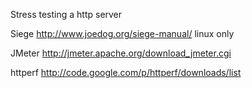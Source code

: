 Stress testing a http server

Siege http://www.joedog.org/siege-manual/ linux only

JMeter http://jmeter.apache.org/download_jmeter.cgi

httperf http://code.google.com/p/httperf/downloads/list
